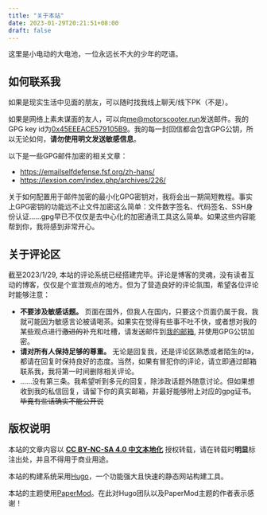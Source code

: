 ```yaml
---
title: "关于本站"
date: 2023-01-29T20:21:51+08:00
draft: false
---
```


这里是小电动的大电池，一位永远长不大的少年的呓语。

## 如何联系我

如果是现实生活中见面的朋友，可以随时找我线上聊天/线下PK（不是）。

如果是网络上素未谋面的友人，可以向[me@motorscooter.run](mailto:me@motorscooter.run)发送邮件。我的GPG key id为[0x45EEEACE579105B9](https://keys.openpgp.org/vks/v1/by-fingerprint/65ABB81797DAC327F9B20EE945EEEACE579105B9)。我的每一封回信都会包含GPG公钥，所以无论如何，**请勿使用明文发送敏感信息**。

以下是一些GPG邮件加密的相关文章：

- https://emailselfdefense.fsf.org/zh-hans/
- https://lexsion.com/index.php/archives/226/

关于如何配置用于邮件加密的最小化GPG密钥对，我将会出一期简短教程。事实上GPG密钥的功能远不止文件加密这么简单：文件数字签名、代码签名、SSH身份认证……gpg早已不仅仅是去中心化的加密通讯工具这么简单。如果这些内容能帮到你，我将感到非常开心。

## 关于评论区

截至2023/1/29, 本站的评论系统已经搭建完毕。评论是博客的灵魂，没有读者互动的博客，仅仅是个宣泄观点的地方。但为了营造良好的评论氛围，希望各位评论时能够注意：

- **不要涉及敏感话题。** 页面在国外，但我人在国内，只要这个页面仍属于我，我就可能因为敏感言论被请喝茶。如果实在觉得有些事不吐不快，或者想对我的某些观点进行~~激进的~~补充和吐槽，请发送邮件到[我的邮箱](mailto:me@motorscooter.run), 并使用GPG公钥加密。
- **请对所有人保持足够的尊重。** 无论是回复我，还是评论区熟悉或者陌生的ta，都请在回复时保持良好的态度。当然，如果有冒犯你的评论，请立即通过邮箱联系我，我将第一时间删除相关评论。
- ……没有第三条。我希望听到多元的回复，除涉政话题外随意讨论。但如果想收到我的私信回复，请留下你的真实邮箱，并最好能够附上对应的gpg证书。~~毕竟有些话确实不能公开说~~

## 版权说明

本站的文章内容以 [**CC BY-NC-SA 4.0 中文本地化**](https://creativecommons.org/licenses/by-nc-sa/4.0/legalcode.zh-Hans) 授权转载，请在转载时**明显**标注出处，并且不得用于商业用途。

本站的构建系统采用[Hugo](https://gohugo.io)，一个功能强大且快速的静态网站构建工具。

本站的主题使用[PaperMod](https://github.com/adityatelange/hugo-PaperMod)。在此对Hugo团队以及PaperMod主题的作者表示感谢！